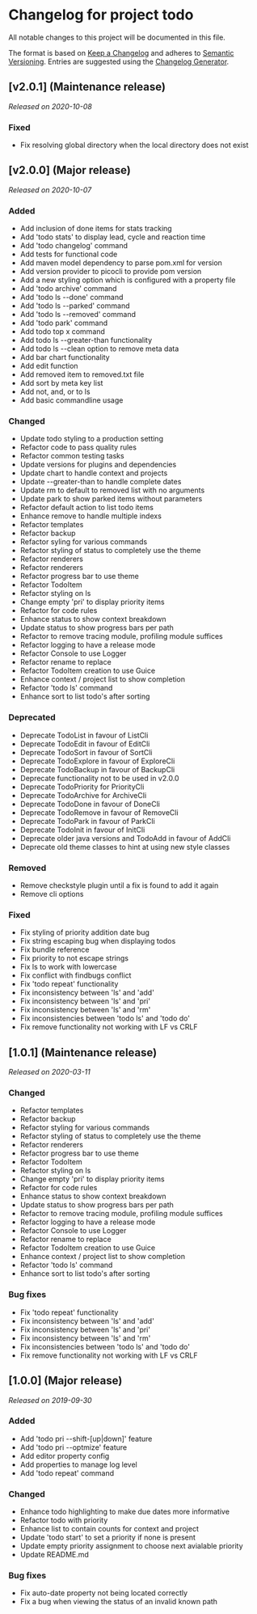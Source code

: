 # Changelog for project todo
All notable changes to this project will be documented in this file.

The format is based on [Keep a Changelog](https://keepachangelog.com/en/1.0.0/) 
and adheres to [Semantic Versioning](https://semver.org/spec/v2.0.0.html).
Entries are suggested using the [Changelog Generator](https://github.com/avanderw/changelog).

## [v2.0.1] (Maintenance release)
*Released on 2020-10-08*

### Fixed
- Fix resolving global directory when the local directory does not exist

## [v2.0.0] (Major release)
*Released on 2020-10-07*

### Added
- Add inclusion of done items for stats tracking
- Add 'todo stats' to display lead, cycle and reaction time
- Add 'todo changelog' command
- Add tests for functional code
- Add maven model dependency to parse pom.xml for version
- Add version provider to picocli to provide pom version
- Add a new styling option which is configured with a property file
- Add 'todo archive' command
- Add 'todo ls --done' command
- Add 'todo ls --parked' command
- Add 'todo ls --removed' command
- Add 'todo park' command
- Add todo top x command
- Add todo ls --greater-than functionality
- Add todo ls --clean option to remove meta data
- Add bar chart functionality
- Add edit function
- Add removed item to removed.txt file
- Add sort by meta key list
- Add not, and, or to ls
- Add basic commandline usage

### Changed
- Update todo styling to a production setting
- Refactor code to pass quality rules
- Refactor common testing tasks
- Update versions for plugins and dependencies
- Update chart to handle context and projects
- Update --greater-than to handle complete dates
- Update rm to default to removed list with no arguments
- Update park to show parked items without parameters
- Refactor default action to list todo items
- Enhance remove to handle multiple indexs
- Refactor templates
- Refactor backup
- Refactor syling for various commands
- Refactor styling of status to completely use the theme
- Refactor renderers
- Refactor renderers
- Refactor progress bar to use theme
- Refactor TodoItem
- Refactor styling on ls
- Change empty 'pri' to display priority items
- Refactor for code rules
- Enhance status to show context breakdown
- Update status to show progress bars per path
- Refactor to remove tracing module, profiling module suffices
- Refactor logging to have a release mode
- Refactor Console to use Logger
- Refactor rename to replace
- Refactor TodoItem creation to use Guice
- Enhance context / project list to show completion
- Refactor 'todo ls' command
- Enhance sort to list todo's after sorting

### Deprecated
- Deprecate TodoList in favour of ListCli
- Deprecate TodoEdit in favour of EditCli
- Deprecate TodoSort in favour of SortCli
- Deprecate TodoExplore in favour of ExploreCli
- Deprecate TodoBackup in favour of BackupCli
- Deprecate functionality not to be used in v2.0.0
- Deprecate TodoPriority for PriorityCli
- Deprecate TodoArchive for ArchiveCli
- Deprecate TodoDone in favour of DoneCli
- Deprecate TodoRemove in favour of RemoveCli
- Deprecate TodoPark in favour of ParkCli
- Deprecate TodoInit in favour of InitCli
- Deprecate older java versions and TodoAdd in favour of AddCli
- Deprecate old theme classes to hint at using new style classes

### Removed
- Remove checkstyle plugin until a fix is found to add it again
- Remove cli options

### Fixed
- Fix styling of priority addition date bug
- Fix string escaping bug when displaying todos
- Fix bundle reference
- Fix priority to not escape strings
- Fix ls to work with lowercase
- Fix conflict with findbugs conflict
- Fix 'todo repeat' functionality
- Fix inconsistency between 'ls' and 'add'
- Fix inconsistency between 'ls' and 'pri'
- Fix inconsistency between 'ls' and 'rm'
- Fix inconsistencies between 'todo ls' and 'todo do'
- Fix remove functionality not working with LF vs CRLF

## [1.0.1] (Maintenance release)
*Released on 2020-03-11*

### Changed
- Refactor templates
- Refactor backup
- Refactor styling for various commands
- Refactor styling of status to completely use the theme
- Refactor renderers
- Refactor progress bar to use theme
- Refactor TodoItem
- Refactor styling on ls
- Change empty 'pri' to display priority items
- Refactor for code rules
- Enhance status to show context breakdown
- Update status to show progress bars per path
- Refactor to remove tracing module, profiling module suffices
- Refactor logging to have a release mode
- Refactor Console to use Logger
- Refactor rename to replace
- Refactor TodoItem creation to use Guice
- Enhance context / project list to show completion
- Refactor 'todo ls' command
- Enhance sort to list todo's after sorting

### Bug fixes
- Fix 'todo repeat' functionality
- Fix inconsistency between 'ls' and 'add'
- Fix inconsistency between 'ls' and 'pri'
- Fix inconsistency between 'ls' and 'rm'
- Fix inconsistencies between 'todo ls' and 'todo do'
- Fix remove functionality not working with LF vs CRLF

## [1.0.0] (Major release)
*Released on 2019-09-30*

### Added
- Add 'todo pri --shift-[up|down]' feature
- Add 'todo pri --optmize' feature
- Add editor property config
- Add properties to manage log level
- Add 'todo repeat' command

### Changed
- Enhance todo highlighting to make due dates more informative
- Refactor todo with priority
- Enhance list to contain counts for context and project
- Update 'todo start' to set a priority if none is present
- Update empty priority assignment to choose next avialable priority
- Update README.md

### Bug fixes
- Fix auto-date property not being located correctly
- Fix a bug when viewing the status of an invalid known path